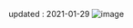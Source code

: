 updated : 2021-01-29
![image](https://user-images.githubusercontent.com/77447841/106223427-b92cd580-6224-11eb-9aa6-20a01bd86eb8.png)

